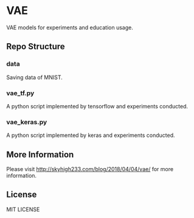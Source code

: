# VAE
VAE models for experiments and education usage.

## Repo Structure

### data

Saving data of MNIST.

### vae_tf.py

A python script implemented by tensorflow and experiments conducted.

### vae_keras.py

A python script implemented by keras and experiments conducted.

## More Information

Please visit http://skyhigh233.com/blog/2018/04/04/vae/ for more information.

## License

MIT LICENSE
